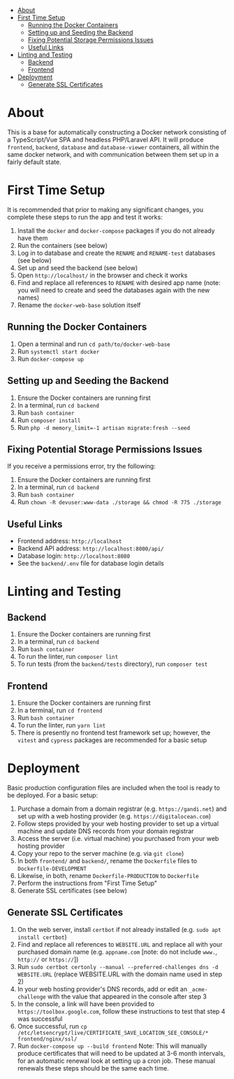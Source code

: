 - [About](#about)
- [First Time Setup](#first-time-setup)
  - [Running the Docker Containers](#running-the-docker-containers)
  - [Setting up and Seeding the Backend](#setting-up-and-seeding-the-backend)
  - [Fixing Potential Storage Permissions Issues](#fixing-potential-storage-permissions-issues)
  - [Useful Links](#useful-links)
- [Linting and Testing](#linting-and-testing)
  - [Backend](#backend)
  - [Frontend](#frontend)
- [Deployment](#deployment)
  - [Generate SSL Certificates](#generate-ssl-certificates)

# About
This is a base for automatically constructing a Docker network consisting of a TypeScript/Vue SPA and headless PHP/Laravel API. It will produce `frontend`, `backend`, `database` and `database-viewer` containers, all within the same docker network, and with communication between them set up in a fairly default state.
 
# First Time Setup
It is recommended that prior to making any significant changes, you complete these steps to run the app and test it works:
1) Install the `docker` and `docker-compose` packages if you do not already have them
2) Run the containers (see below)
3) Log in to database and create the `RENAME` and `RENAME-test` databases (see below) 
4) Set up and seed the backend (see below)
5) Open `http://localhost/` in the browser and check it works
6) Find and replace all references to `RENAME` with desired app name (note: you will need to create and seed the databases again with the new names)
7) Rename the `docker-web-base` solution itself

## Running the Docker Containers
1) Open a terminal and run `cd path/to/docker-web-base`
2) Run `systemctl start docker`
3) Run `docker-compose up`

## Setting up and Seeding the Backend
1) Ensure the Docker containers are running first
2) In a terminal, run `cd backend`
3) Run `bash container`
4) Run `composer install` 
5) Run `php -d memory_limit=-1 artisan migrate:fresh --seed`

## Fixing Potential Storage Permissions Issues
If you receive a permissions error, try the following:
1) Ensure the Docker containers are running first
2) In a terminal, run `cd backend` 
3) Run `bash container`
4) Run `chown -R devuser:www-data ./storage && chmod -R 775 ./storage`

## Useful Links
- Frontend address: `http://localhost`
- Backend API address: `http://localhost:8000/api/`
- Database login: `http://localhost:8080`
- See the `backend/.env` file for database login details

# Linting and Testing

## Backend
1) Ensure the Docker containers are running first
2) In a terminal, run `cd backend`
3) Run `bash container`
4) To run the linter, run `composer lint`
5) To run tests (from the `backend/tests` directory), run `composer test`

## Frontend
1) Ensure the Docker containers are running first
2) In a terminal, run `cd frontend`
3) Run `bash container`
4) To run the linter, run `yarn lint`
5) There is presently no frontend test framework set up; however, the `vitest` and `cypress` packages are recommended for a basic setup

# Deployment
Basic production configuration files are included when the tool is ready to be deployed. For a basic setup:
1) Purchase a domain from a domain registrar (e.g. `https://gandi.net`) and set up with a web hosting provider (e.g. `https://digitalocean.com`)
2) Follow steps provided by your web hosting provider to set up a virtual machine and update DNS records from your domain registrar
3) Access the server (i.e. virtual machine) you purchased from your web hosting provider
4) Copy your repo to the server machine (e.g. via `git clone`)
5) In both `frontend/` and `backend/`, rename the `Dockerfile` files to `Dockerfile-DEVELOPMENT` 
6) Likewise, in both, rename `Dockerfile-PRODUCTION` to `Dockerfile`
7) Perform the instructions from "First Time Setup"
8) Generate SSL certificates (see below)

## Generate SSL Certificates
1) On the web server, install `certbot` if not already installed (e.g. `sudo apt install certbot`)  
2) Find and replace all references to `WEBSITE.URL` and replace all with your purchased domain name (e.g. `appname.com` [note: do not include `www.`, `http://` or `https://`])
3) Run `sudo certbot certonly --manual --preferred-challenges dns -d WEBSITE.URL` (replace WEBSITE.URL with the domain name used in step 2)
4) In your web hosting provider's DNS records, add or edit an `_acme-challenge` with the value that appeared in the console after step 3
5) In the console, a link will have been provided to `https://toolbox.google.com`, follow these instructions to test that step 4 was successful
6) Once successful, run `cp /etc/letsencrypt/live/CERTIFICATE_SAVE_LOCATION_SEE_CONSOLE/* frontend/nginx/ssl/`
7) Run `docker-compose up --build frontend`
Note: This will manually produce certificates that will need to be updated at 3-6 month intervals, for an automatic renewal look at setting up a cron job. These manual renewals these steps should be the same each time.










